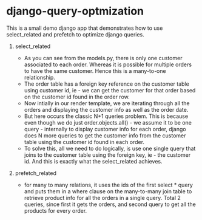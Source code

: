 # django-query-optmization

This is a small demo django app that demonstrates how to use select_related and prefetch to optimize django queries.

1. select_related
    - As you can see from the models.py, there is only one customer associated to each order. Whereas it is possible for multiple orders to have the same customer. Hence this is a many-to-one relationship.
    - The order table has a foreign key reference on the customer table using customer id, ie - we can get the customer for that order based on the customer id found in the order row.
    - Now intially in our render template, we are iterating through all the orders and displaying the customer info as well as the order date.
    - But here occurs the classic N+1 queries problem. This is because even though we do just order.objects.all() - we assume it to be one query - internally to display customer info for each order, django does N more queries to get the customer info from the customer table using the customer id found in each order.
    - To solve this, all we need to do logically, is use one single query that joins to the customer table using the foreign key, ie - the customer id. And this is exactly what the select_related achieves.

2. prefetch_related
    - for many to many relations, it uses the ids of the first select * query and puts them in a where clause on the many-to-many join table to retrieve product info for all the orders in a single query. Total 2 queries, since first it gets the orders, and second query to get all the products for every order.